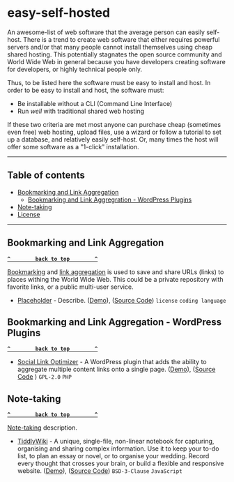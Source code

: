 # easy-self-hosted
An awesome-list of web software that the average person can easily self-host. There is a trend to create web software that either requires powerful servers and/or that many people cannot install themselves using cheap shared hosting. This potentially stagnates the open source community and World Wide Web in general because you have developers creating software for developers, or highly technical people only.

Thus, to be listed here the software must be easy to install and host. In order to be easy to install and host, the software must:
- Be installable without a CLI (Command Line Interface)
- Run _well_ with traditional shared web hosting

If these two criteria are met most anyone can purchase cheap (sometimes even free) web hosting, upload files, use a wizard or follow a tutorial to set up a database, and relatively easily self-host. Or, many times the host will offer some software as a "1-click" installation.

--------------------

## Table of contents

- [Bookmarking and Link Aggregation](#bookmarking-and-link-aggregation)
  - [Bookmarking and Link Aggregration - WordPress Plugins](#bookmarking-and-link-aggregation---wordpress-plugins)
- [Note-taking](#note-taking)
- [License](#license)

--------------------

## Bookmarking and Link Aggregation

**[`^        back to top        ^`](#)**

[Bookmarking](https://en.wikipedia.org/wiki/bookmarking) and [link aggregation](https://wiki) is used to save and share URLs (links) to places withing the World Wide Web. This could be a private repository with favorite links, or a public multi-user service.

- [Placeholder](https://url.com) - Describe. ([Demo](#)), ([Source Code](#)) `license` `coding language`

## Bookmarking and Link Aggregation - WordPress Plugins

**[`^        back to top        ^`](#)**

- [Social Link Optimizer](https://github.com/IIP-Design/social-link-optimizer) - A WordPress plugin that adds the ability to aggregate multiple content links onto a single page. ([Demo](https://iip-design.github.io/social-link-optimizer)), ([Source Code](https://github.com/IIP-Design/social-link-optimizer) ) `GPL-2.0` `PHP`

## Note-taking

**[`^        back to top        ^`](#)**

[Note-taking](https://en.wikipedia.org/wiki/bookmarking) description.

- [TiddlyWiki](https://tiddlywiki.com) - A unique, single-file, non-linear notebook for capturing, organising and sharing complex information. Use it to keep your to-do list, to plan an essay or novel, or to organise your wedding. Record every thought that crosses your brain, or build a flexible and responsive website. ([Demo](https://tiddlywiki.com)), ([Source Code](https://github.com/Jermolene/TiddlyWiki5/blob/master/license)) `BSD-3-Clause` `JavaScript`
